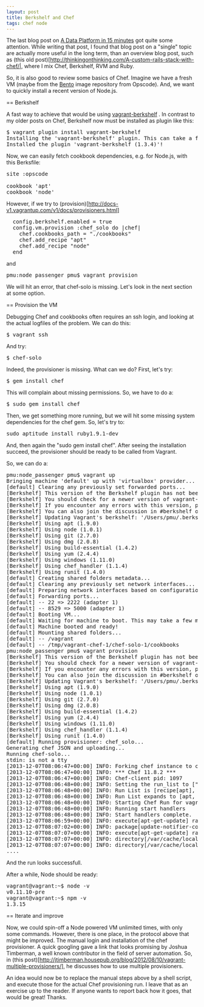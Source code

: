 ```yaml
---
layout: post
title: Berkshelf and Chef
tags: chef node
---
```

The last blog post on [A Data Platform in 15 minutes](http://thinkingonthinking.com/A-Data-Platform-in-15-minutes/) got quite some attention. While writing that post, I found that blog post on a "single" topic are actually more useful in the long term, than an overview blog post, such as (this old post)[http://thinkingonthinking.com/A-custom-rails-stack-with-chef/|, where I mix Chef, Berkshelf, RVM and Ruby.

So, it is also good to review some basics of Chef. Imagine we have a fresh VM (maybe from the [Bento](https://github.com/opscode/bento) image repository from Opscode). And, we want to quickly install a recent version of Node.js.

== Berkshelf

A fast way to achieve that would be using [vagrant-berkshelf](https://github.com/berkshelf/vagrant-berkshelf) . In contrast to my older posts on Chef, Berkshelf now must be installed as plugin like this:

<pre>
$ vagrant plugin install vagrant-berkshelf
Installing the 'vagrant-berkshelf' plugin. This can take a few minutes...
Installed the plugin 'vagrant-berkshelf (1.3.4)'!
</pre>

Now, we can easily fetch cookbook dependencies, e.g. for Node.js, with this Berksfile:

<pre>
site :opscode

cookbook 'apt'
cookbook 'node'
</pre>


However, if we try to (provision)[http://docs-v1.vagrantup.com/v1/docs/provisioners.html]

<pre>
  config.berkshelf.enabled = true
  config.vm.provision :chef_solo do |chef|
    chef.cookbooks_path = "./cookbooks"
    chef.add_recipe "apt"
    chef.add_recipe "node"
  end
</pre>

and

<pre>
pmu:node_passenger pmu$ vagrant provision
</pre>

We will hit an error, that chef-solo is missing. Let's look in the next section at some option.

== Provision the VM

Debugging Chef and cookbooks often requires an ssh login, and looking at the actual logfiles of the problem. We can do this:

<pre>
$ vagrant ssh
</pre>

And try:

<pre>
$ chef-solo
</pre>

Indeed, the provisioner is missing. What can we do? First, let's try:

<pre>
$ gem install chef
</pre>

This will complain about missing permissions. So, we have to do a:

<pre>
$ sudo gem install chef
</pre>

Then, we get something more running, but we will hit some missing system dependencies for the chef gem. So, let's try to:

<pre>
sudo aptitude install ruby1.9.1-dev
</pre>

And, then again the "sudo gem install chef". After seeing the installation succeed, the provisioner should be ready to be called from Vagrant.

So, we can do a:

<pre>
pmu:node_passenger pmu$ vagrant up
Bringing machine 'default' up with 'virtualbox' provider...
[default] Clearing any previously set forwarded ports...
[Berkshelf] This version of the Berkshelf plugin has not been fully tested on this version of Vagrant.
[Berkshelf] You should check for a newer version of vagrant-berkshelf.
[Berkshelf] If you encounter any errors with this version, please report them at https://github.com/RiotGames/vagrant-berkshelf/issues
[Berkshelf] You can also join the discussion in #berkshelf on Freenode.
[Berkshelf] Updating Vagrant's berkshelf: '/Users/pmu/.berkshelf/default/vagrant/berkshelf-20131207-29173-1fwx1d8-default'
[Berkshelf] Using apt (1.9.0)
[Berkshelf] Using node (1.0.1)
[Berkshelf] Using git (2.7.0)
[Berkshelf] Using dmg (2.0.8)
[Berkshelf] Using build-essential (1.4.2)
[Berkshelf] Using yum (2.4.4)
[Berkshelf] Using windows (1.11.0)
[Berkshelf] Using chef_handler (1.1.4)
[Berkshelf] Using runit (1.4.0)
[default] Creating shared folders metadata...
[default] Clearing any previously set network interfaces...
[default] Preparing network interfaces based on configuration...
[default] Forwarding ports...
[default] -- 22 => 2222 (adapter 1)
[default] -- 8529 => 5000 (adapter 1)
[default] Booting VM...
[default] Waiting for machine to boot. This may take a few minutes...
[default] Machine booted and ready!
[default] Mounting shared folders...
[default] -- /vagrant
[default] -- /tmp/vagrant-chef-1/chef-solo-1/cookbooks
pmu:node_passenger pmu$ vagrant provision
[Berkshelf] This version of the Berkshelf plugin has not been fully tested on this version of Vagrant.
[Berkshelf] You should check for a newer version of vagrant-berkshelf.
[Berkshelf] If you encounter any errors with this version, please report them at https://github.com/RiotGames/vagrant-berkshelf/issues
[Berkshelf] You can also join the discussion in #berkshelf on Freenode.
[Berkshelf] Updating Vagrant's berkshelf: '/Users/pmu/.berkshelf/default/vagrant/berkshelf-20131207-29173-1fwx1d8-default'
[Berkshelf] Using apt (1.9.0)
[Berkshelf] Using node (1.0.1)
[Berkshelf] Using git (2.7.0)
[Berkshelf] Using dmg (2.0.8)
[Berkshelf] Using build-essential (1.4.2)
[Berkshelf] Using yum (2.4.4)
[Berkshelf] Using windows (1.11.0)
[Berkshelf] Using chef_handler (1.1.4)
[Berkshelf] Using runit (1.4.0)
[default] Running provisioner: chef_solo...
Generating chef JSON and uploading...
Running chef-solo...
stdin: is not a tty
[2013-12-07T08:06:47+00:00] INFO: Forking chef instance to converge...
[2013-12-07T08:06:47+00:00] INFO: *** Chef 11.8.2 ***
[2013-12-07T08:06:47+00:00] INFO: Chef-client pid: 1097
[2013-12-07T08:06:48+00:00] INFO: Setting the run_list to ["recipe[apt]", "recipe[node]"] from JSON
[2013-12-07T08:06:48+00:00] INFO: Run List is [recipe[apt], recipe[node]]
[2013-12-07T08:06:48+00:00] INFO: Run List expands to [apt, node]
[2013-12-07T08:06:48+00:00] INFO: Starting Chef Run for vagrant.vm
[2013-12-07T08:06:48+00:00] INFO: Running start handlers
[2013-12-07T08:06:48+00:00] INFO: Start handlers complete.
[2013-12-07T08:06:59+00:00] INFO: execute[apt-get-update] ran successfully
[2013-12-07T08:07:02+00:00] INFO: package[update-notifier-common] sending run action to execute[apt-get-update] (immediate)
[2013-12-07T08:07:07+00:00] INFO: execute[apt-get-update] ran successfully
[2013-12-07T08:07:07+00:00] INFO: directory[/var/cache/local] created directory /var/cache/local
[2013-12-07T08:07:07+00:00] INFO: directory[/var/cache/local] owner changed to 0
....
</pre>

And the run looks successfull.

After a while, Node should be ready:

<pre>
vagrant@vagrant:~$ node -v
v0.11.10-pre
vagrant@vagrant:~$ npm -v
1.3.15
</pre>

== Iterate and improve

Now, we could spin-off a Node powered VM unlimited times, with only some commands. However, there is one place, in the protocol above that might be improved. The manual login and installation of the chef provisioner.  A quick googling gave a link that looks promising by Joshua Timberman, a well known contributor in the field of server automation. So, in (this post)[http://jtimberman.housepub.org/blog/2012/08/10/vagrant-multiple-provisioners/], he discusses how to use multiple provisioners. 

An idea would now be to replace the manual steps above by a shell script, and execute those for the actual Chef provisioning run. I leave that as an exercise up to the reader. If anyone wants to report back how it goes, that would be great! Thanks.


